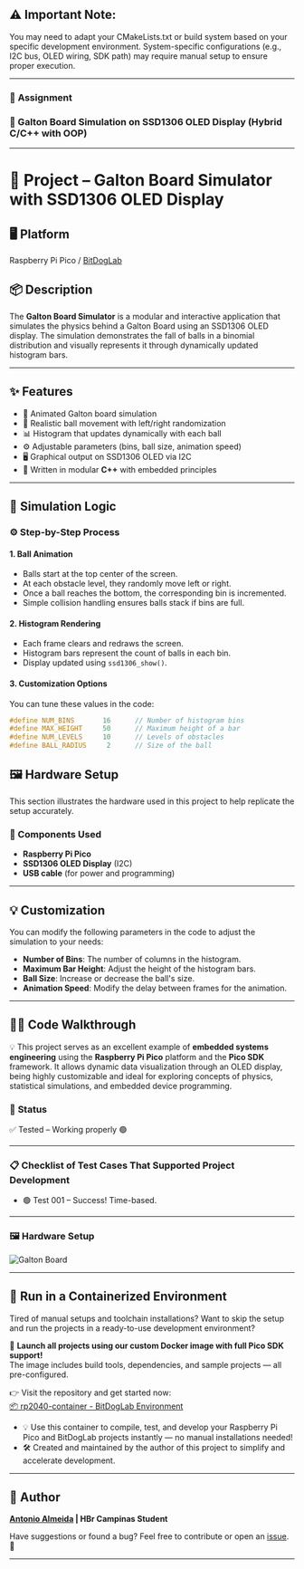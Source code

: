 ## ⚠️ Important Note:
You may need to adapt your CMakeLists.txt or build system based on your specific development environment. System-specific configurations (e.g., I2C bus, OLED wiring, SDK path) may require manual setup to ensure proper execution.

---

### 🚀 **Assignment**

### 📌 Galton Board Simulation on SSD1306 OLED Display (Hybrid C/C++ with OOP)

---

# 🧠 Project – **Galton Board Simulator** with SSD1306 OLED Display

## 🖥️ Platform
Raspberry Pi Pico / [BitDogLab](https://github.com/BitDogLab)

## 📦 Description
The **Galton Board Simulator** is a modular and interactive application that simulates the physics behind a Galton Board using an SSD1306 OLED display. The simulation demonstrates the fall of balls in a binomial distribution and visually represents it through dynamically updated histogram bars.

---

## ✨ Features

- 🎯 Animated Galton board simulation
- 🔄 Realistic ball movement with left/right randomization
- 📊 Histogram that updates dynamically with each ball
- ⚙️ Adjustable parameters (bins, ball size, animation speed)
- 🖥️ Graphical output on SSD1306 OLED via I2C
- 🧩 Written in modular **C++** with embedded principles

---

## 🧠 Simulation Logic

### ⚙️ Step-by-Step Process

#### 1. Ball Animation
- Balls start at the top center of the screen.
- At each obstacle level, they randomly move left or right.
- Once a ball reaches the bottom, the corresponding bin is incremented.
- Simple collision handling ensures balls stack if bins are full.

#### 2. Histogram Rendering
- Each frame clears and redraws the screen.
- Histogram bars represent the count of balls in each bin.
- Display updated using `ssd1306_show()`.

#### 3. Customization Options

You can tune these values in the code:

```cpp
#define NUM_BINS       16      // Number of histogram bins
#define MAX_HEIGHT     50      // Maximum height of a bar
#define NUM_LEVELS     10      // Levels of obstacles
#define BALL_RADIUS     2      // Size of the ball
```

## 🖼️ Hardware Setup

This section illustrates the hardware used in this project to help replicate the setup accurately.

### 🔧 Components Used

- **Raspberry Pi Pico**
- **SSD1306 OLED Display** (I2C)
- **USB cable** (for power and programming)

---

## 💡 Customization

You can modify the following parameters in the code to adjust the simulation to your needs:

- **Number of Bins**: The number of columns in the histogram.
- **Maximum Bar Height**: Adjust the height of the histogram bars.
- **Ball Size**: Increase or decrease the ball's size.
- **Animation Speed**: Modify the delay between frames for the animation.

---

## 🧑‍💻 Code Walkthrough

💡 This project serves as an excellent example of **embedded systems engineering** using the **Raspberry Pi Pico** platform and the **Pico SDK** framework. It allows dynamic data visualization through an OLED display, being highly customizable and ideal for exploring concepts of physics, statistical simulations, and embedded device programming.

### 🔧 **Status**

✅ Tested – Working properly 🟢

---

### 📋 **Checklist of Test Cases That Supported Project Development**

- 🟢 Test 001 – Success! Time-based.

---

### 🖼️ Hardware Setup

![Galton Board](./assets/galton_plus_plus.gif)

---

## 🐳 Run in a Containerized Environment

Tired of manual setups and toolchain installations? Want to skip the setup and run the projects in a ready-to-use development environment?

🚀 **Launch all projects using our custom Docker image with full Pico SDK support!**  
The image includes build tools, dependencies, and sample projects — all pre-configured.

👉 Visit the repository and get started now:  
[📦 rp2040-container - BitDogLab Environment](https://github.com/alfecjo/rp2040-container)

- 💡 Use this container to compile, test, and develop your Raspberry Pi Pico and BitDogLab projects instantly — no manual installations needed!
- 🛠️ Created and maintained by the author of this project to simplify and accelerate development.

---

## 👤 Author
**[Antonio Almeida](https://alfecjo.github.io/) | HBr Campinas Student**

Have suggestions or found a bug?
Feel free to contribute or open an [issue](https://github.com/alfecjo/antonio_almeida_embarcatech_HBr_2025/issues). 🚀

---
